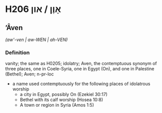 # H206 אָוֶן / און

## ʼÂven

_(aw'-ven | aw-WEN | ah-VEN)_

### Definition

vanity; the same as H0205; idolatry; Aven, the contemptuous synonym of three places, one in Coele-Syria, one in Egypt (On), and one in Palestine (Bethel); Aven; n-pr-loc

- a name used contemptuously for the following places of idolatrous worship
  - a city in Egypt, possibly On (Ezekiel 30:17)
  - Bethel with its calf worship (Hosea 10:8)
  - A town or region in Syria (Amos 1:5)
